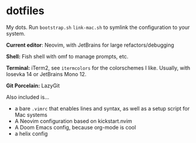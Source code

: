 # dotfiles
My dots.
Run `bootstrap.sh` `link-mac.sh` to symlink the configuration to your system.

**Current editor**: Neovim, with JetBrains for large refactors/debugging
 
**Shell:** Fish shell with omf to manage prompts, etc.

**Terminal:** iTerm2, see `itermcolors` for the colorschemes I like. Usually, with Iosevka 14 or JetBrains Mono 12.

**Git Porcelain:** LazyGit

Also included is...
- a bare `.vimrc` that enables lines and syntax, as well as a setup script for Mac systems
- A Neovim configuration based on kickstart.nvim
- A Doom Emacs config, because org-mode is cool
- a helix config
